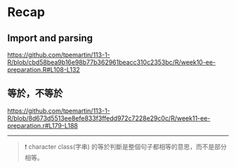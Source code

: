# Recap

## Import and parsing

<https://github.com/tpemartin/113-1-R/blob/cbd58bea9b16e98b77b362961beacc310c2353bc/R/week10-ee-preparation.R#L108-L132>

## 等於，不等於

<https://github.com/tpemartin/113-1-R/blob/8d673d5513ee8efe833f3ffedd972c7228e29c0c/R/week11-ee-preparation.r#L179-L188>

***

> :exclamation: character class(字串) 的等於判斷是整個句子都相等的意思，而不是部分相等。




